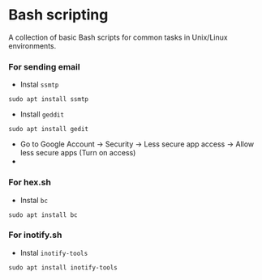 # Bash scripting
A collection of basic Bash scripts for common tasks in Unix/Linux environments.

### For sending email 
- Instal `ssmtp`
```
sudo apt install ssmtp
```
- Install `geddit`
```
sudo apt install gedit
```
- Go to Google Account -> Security -> Less secure app access -> Allow less secure apps (Turn on access)
- 

### For hex.sh  
- Instal `bc`
```
sudo apt install bc
```

### For inotify.sh 
- Instal `inotify-tools`
```
sudo apt install inotify-tools
```


